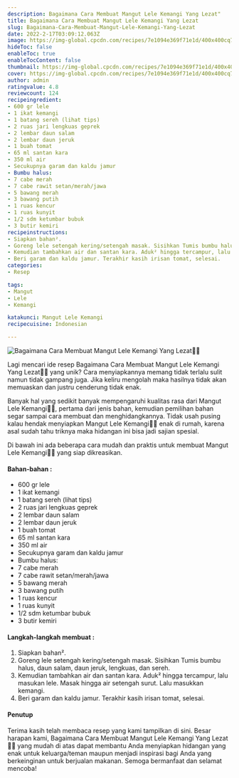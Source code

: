 ```yaml
---
description: Bagaimana Cara Membuat Mangut Lele Kemangi Yang Lezat"
title: Bagaimana Cara Membuat Mangut Lele Kemangi Yang Lezat
slug: Bagaimana-Cara-Membuat-Mangut-Lele-Kemangi-Yang-Lezat
date: 2022-2-17T03:09:12.063Z
image: https://img-global.cpcdn.com/recipes/7e1094e369f71e1d/400x400cq70/photo.jpg
hideToc: false
enableToc: true
enableTocContent: false
thumbnail: https://img-global.cpcdn.com/recipes/7e1094e369f71e1d/400x400cq70/photo.jpg
cover: https://img-global.cpcdn.com/recipes/7e1094e369f71e1d/400x400cq70/photo.jpg
author: admin
ratingvalue: 4.8
reviewcount: 124
recipeingredient:
- 600 gr lele
- 1 ikat kemangi
- 1 batang sereh (lihat tips)
- 2 ruas jari lengkuas geprek
- 2 lembar daun salam
- 2 lembar daun jeruk
- 1 buah tomat
- 65 ml santan kara
- 350 ml air
- Secukupnya garam dan kaldu jamur
- Bumbu halus:
- 7 cabe merah
- 7 cabe rawit setan/merah/jawa
- 5 bawang merah
- 3 bawang putih
- 1 ruas kencur
- 1 ruas kunyit
- 1/2 sdm ketumbar bubuk
- 3 butir kemiri
recipeinstructions:
- Siapkan bahan².
- Goreng lele setengah kering/setengah masak. Sisihkan Tumis bumbu halus, daun salam, daun jeruk, lengkuas, dan sereh.
- Kemudian tambahkan air dan santan kara. Aduk² hingga tercampur, lalu masukan lele. Masak hingga air setengah surut. Lalu masukkan kemangi.
- Beri garam dan kaldu jamur. Terakhir kasih irisan tomat, selesai.
categories:
- Resep

tags:
- Mangut
- Lele
- Kemangi

katakunci: Mangut Lele Kemangi
recipecuisine: Indonesian

---
```


![Bagaimana Cara Membuat Mangut Lele Kemangi Yang Lezat👩‍🍳](https://img-global.cpcdn.com/recipes/7e1094e369f71e1d/400x400cq70/photo.jpg)

Lagi mencari ide resep Bagaimana Cara Membuat Mangut Lele Kemangi Yang Lezat👩‍🍳 yang unik? Cara menyiapkannya memang tidak terlalu sulit namun tidak gampang juga. Jika keliru mengolah maka hasilnya tidak akan memuaskan dan justru cenderung tidak enak.

Banyak hal yang sedikit banyak mempengaruhi kualitas rasa dari Mangut Lele Kemangi👩‍🍳, pertama dari jenis bahan, kemudian pemilihan bahan segar sampai cara membuat dan menghidangkannya. Tidak usah pusing kalau hendak menyiapkan Mangut Lele Kemangi👩‍🍳 enak di rumah, karena asal sudah tahu triknya maka hidangan ini bisa jadi sajian spesial.

Di bawah ini ada beberapa cara mudah dan praktis untuk membuat Mangut Lele Kemangi👩‍🍳 yang siap dikreasikan.

<!--inarticleads1-->

#### Bahan-bahan :

- 600 gr lele
- 1 ikat kemangi
- 1 batang sereh (lihat tips)
- 2 ruas jari lengkuas geprek
- 2 lembar daun salam
- 2 lembar daun jeruk
- 1 buah tomat
- 65 ml santan kara
- 350 ml air
- Secukupnya garam dan kaldu jamur
- Bumbu halus:
- 7 cabe merah
- 7 cabe rawit setan/merah/jawa
- 5 bawang merah
- 3 bawang putih
- 1 ruas kencur
- 1 ruas kunyit
- 1/2 sdm ketumbar bubuk
- 3 butir kemiri

<!--inarticleads2-->

#### Langkah-langkah membuat :

1. Siapkan bahan².
1. Goreng lele setengah kering/setengah masak. Sisihkan Tumis bumbu halus, daun salam, daun jeruk, lengkuas, dan sereh.
1. Kemudian tambahkan air dan santan kara. Aduk² hingga tercampur, lalu masukan lele. Masak hingga air setengah surut. Lalu masukkan kemangi.
1. Beri garam dan kaldu jamur. Terakhir kasih irisan tomat, selesai.

#### Penutup

Terima kasih telah membaca resep yang kami tampilkan di sini. Besar harapan kami, Bagaimana Cara Membuat Mangut Lele Kemangi Yang Lezat👩‍🍳 yang mudah di atas dapat membantu Anda menyiapkan hidangan yang enak untuk keluarga/teman maupun menjadi inspirasi bagi Anda yang berkeinginan untuk berjualan makanan. Semoga bermanfaat dan selamat mencoba!